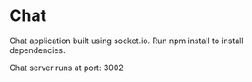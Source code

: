 # Chat
Chat application built using socket.io.
Run npm install to install dependencies.

Chat server runs at port: 3002
